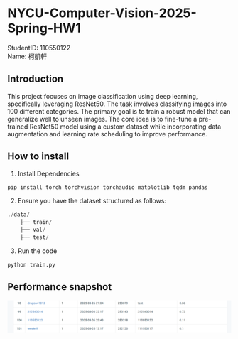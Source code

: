 # NYCU-Computer-Vision-2025-Spring-HW1
StudentID: 110550122  
Name: 柯凱軒

## Introduction
This project focuses on image classification using deep learning, specifically leveraging ResNet50. The task involves classifying images into 100 different categories. The primary goal is to train a robust model that can generalize well to unseen images. The core idea is to fine-tune a pre-trained ResNet50 model using a custom dataset while incorporating data augmentation and learning rate scheduling to improve performance.

## How to install
1. Install Dependencies  
```python
pip install torch torchvision torchaudio matplotlib tqdm pandas
```
2. Ensure you have the dataset structured as follows:
```python
./data/
    ├── train/
    ├── val/
    ├── test/
```
3. Run the code
```python
python train.py
```
## Performance snapshot
![performance](https://github.com/Khsuanko/NYCU-Computer-Vision-2025-Spring-HW1/blob/main/performance.png)
